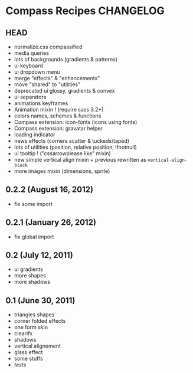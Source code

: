 # Compass Recipes CHANGELOG

## HEAD

* normalize.css compassified
* media queries
* lots of backgrounds (gradients & patterns)
* ui keyboard
* ui dropdown menu
* merge "effects" & "enhancements"
* move "shared" to "utilities"
* deprecated ui glossy, gradients & convex
* ui separators
* animations keyframes
* Animation mixin ! (require sass 3.2+)
* colors names, schemes & functions
* Compass extension: icon-fonts (icons using fonts)
* Compass extension: gravatar helper
* loading indicator
* news effects (corners scatter & tuckeds/taped)
* lots of utilities (position, relative position, ifnotnull)
* ui tooltip ! ("cssarrowplease like" mixin)
* new simple vertical align mixin + previous rewritten as `vertical-align-block`
* more images mixin (dimensions, sprite)

## 0.2.2 (August 16, 2012)

* fix some import

## 0.2.1 (January 26, 2012)

* fix global import

## 0.2 (July 12, 2011)

* ui gradients
* more shapes
* more shadows

## 0.1 (June 30, 2011)

* triangles shapes
* corner folded effects
* one form skin
* clearifx
* shadows
* vertical alignement
* glass effect
* some stuffs
* _tests_